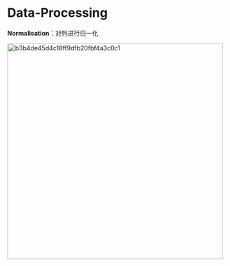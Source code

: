 # Data-Processing

**Normalisation**：对列进行归一化

<img width="493" alt="b3b4de45d4c18ff9dfb20fbf4a3c0c1" src="https://github.com/ZYY-Wang/Data-Processing/assets/95729480/cd5cae24-67e9-4454-8e2a-75feba68c081">

